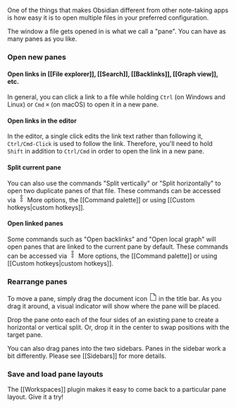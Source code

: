 One of the things that makes Obsidian different from other note-taking apps is how easy it is to open multiple files in your preferred configuration.

The window a file gets opened in is what we call a "pane". You can have as many panes as you like.

### Open new panes

#### Open links in [[File explorer]], [[Search]], [[Backlinks]], [[Graph view]], etc.

In general, you can click a link to a file while holding `Ctrl` (on Windows and Linux) or `Cmd` `⌘` (on macOS) to open it in a new pane.

#### Open links in the editor
In the editor, a single click edits the link text rather than following it, `Ctrl/Cmd-Click` is used to follow the link. Therefore, you'll need to hold `Shift` in addition to `Ctrl/Cmd` in order to open the link in a new pane.

#### Split current pane

You can also use the commands "Split vertically" or "Split horizontally" to open two duplicate panes of that file. These commands can be accessed via <svg viewBox="0 0 100 100" width="18" height="18" class="vertical-three-dots"><path fill="currentColor" stroke="currentColor" d="M50,6c-6.6,0-12,5.4-12,12s5.4,12,12,12s12-5.4,12-12S56.6,6,50,6z M50,10c4.4,0,8,3.6,8,8s-3.6,8-8,8s-8-3.6-8-8 S45.6,10,50,10z M50,38c-6.6,0-12,5.4-12,12s5.4,12,12,12s12-5.4,12-12S56.6,38,50,38z M50,42c4.4,0,8,3.6,8,8s-3.6,8-8,8 s-8-3.6-8-8S45.6,42,50,42z M50,70c-6.6,0-12,5.4-12,12c0,6.6,5.4,12,12,12s12-5.4,12-12C62,75.4,56.6,70,50,70z M50,74 c4.4,0,8,3.6,8,8c0,4.4-3.6,8-8,8s-8-3.6-8-8C42,77.6,45.6,74,50,74z"></path></svg> More options, the [[Command palette]] or using [[Custom hotkeys|custom hotkeys]].

#### Open linked panes

Some commands such as "Open backlinks" and "Open local graph" will open panes that are linked to the current pane by default. These commands can be accessed via <svg viewBox="0 0 100 100" width="18" height="18" class="vertical-three-dots"><path fill="currentColor" stroke="currentColor" d="M50,6c-6.6,0-12,5.4-12,12s5.4,12,12,12s12-5.4,12-12S56.6,6,50,6z M50,10c4.4,0,8,3.6,8,8s-3.6,8-8,8s-8-3.6-8-8 S45.6,10,50,10z M50,38c-6.6,0-12,5.4-12,12s5.4,12,12,12s12-5.4,12-12S56.6,38,50,38z M50,42c4.4,0,8,3.6,8,8s-3.6,8-8,8 s-8-3.6-8-8S45.6,42,50,42z M50,70c-6.6,0-12,5.4-12,12c0,6.6,5.4,12,12,12s12-5.4,12-12C62,75.4,56.6,70,50,70z M50,74 c4.4,0,8,3.6,8,8c0,4.4-3.6,8-8,8s-8-3.6-8-8C42,77.6,45.6,74,50,74z"></path></svg> More options, the [[Command palette]] or using [[Custom hotkeys|custom hotkeys]].

### Rearrange panes

To move a pane, simply drag the document icon <svg viewBox="0 0 100 100" width="18" height="18" class="document"><path fill="currentColor" stroke="currentColor" d="M14,4v92h72V29.2l-0.6-0.6l-24-24L60.8,4L14,4z M18,8h40v24h24v60H18L18,8z M62,10.9L79.1,28H62V10.9z"></path></svg> in the title bar. As you drag it around, a visual indicator will show where the pane will be placed.

Drop the pane onto each of the four sides of an existing pane to create a horizontal or vertical split. Or, drop it in the center to swap positions with the target pane.

You can also drag panes into the two sidebars. Panes in the sidebar work a bit differently. Please see [[Sidebars]] for more details.

### Save and load pane layouts

The [[Workspaces]] plugin makes it easy to come back to a particular pane layout. Give it a try!

